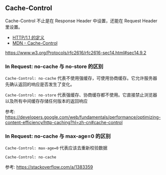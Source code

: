 ## Cache-Control

Cache-Control 不止是在 Response Header 中设置，还能在 Request Header 里设置。

- [HTTP/1.1 的定义](https://www.w3.org/Protocols/rfc2616/rfc2616-sec14.html#sec14.9)
- [MDN - Cache-Control](https://developer.mozilla.org/en-US/docs/Web/HTTP/Headers/Cache-Control)

https://www.w3.org/Protocols/rfc2616/rfc2616-sec14.html#sec14.9.2

### In Request: no-cache 与 no-store 的区别

`Cache-Control: no-cache` 代表不使用强缓存，可使用协商缓存。它允许服务器先确认返回的响应是否发生了变化。

`Cache-Control: no-store` 代表强缓存、协商缓存都不使用。它直接禁止浏览器以及所有中间缓存存储任何版本的返回响应

参考: https://developers.google.com/web/fundamentals/performance/optimizing-content-efficiency/http-caching?hl=zh-cn#cache-control

### In Request: no-cache 与 max-age=0 的区别

`Cache-Control: max-age=0` 代表应该去重新校验数据

`Cache-Control: no-cache`

参考: https://stackoverflow.com/a/1383359
